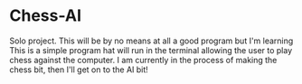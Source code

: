 # Chess-AI

Solo project. This will be by no means at all a good program but I'm learning
This is a simple program hat will run in the terminal allowing the user to play chess against
the computer. I am currently in the process of making the chess bit, then I'll get on to the AI bit!
